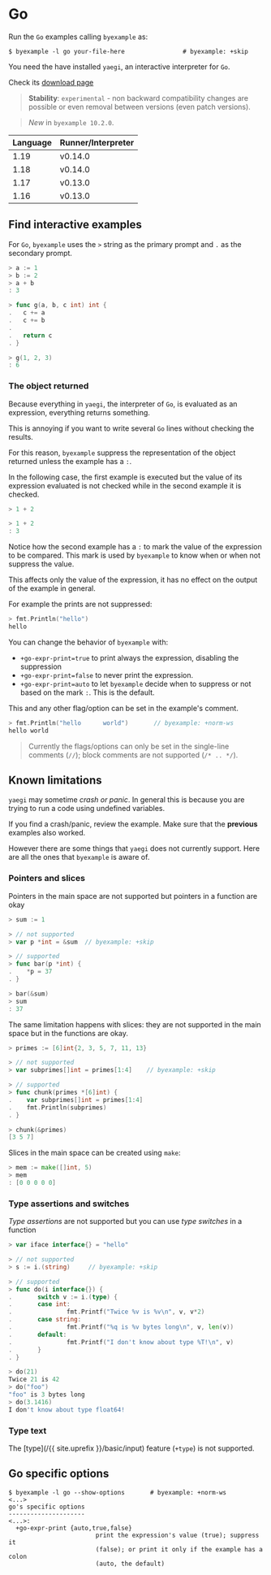 # Go

Run the `Go` examples calling `byexample` as:

```shell
$ byexample -l go your-file-here                # byexample: +skip
```

You need the have installed `yaegi`, an interactive interpreter
for `Go`.

Check its [download page](https://github.com/traefik/yaegi)

> **Stability**: ``experimental`` - non backward compatibility changes are
> possible or even removal between versions (even patch versions).

> *New* in ``byexample 10.2.0``.

<!-- matrix CI begin -->

| Language   | Runner/Interpreter   |
|------------|----------------------|
| 1.19       | v0.14.0              |
| 1.18       | v0.14.0              |
| 1.17       | v0.13.0              |
| 1.16       | v0.13.0              |

<!-- matrix CI end -->

## Find interactive examples

For ``Go``, ``byexample`` uses the ``>`` string as the primary prompt
and ``.`` as the secondary prompt.


```go
> a := 1
> b := 2
> a + b
: 3

> func g(a, b, c int) int {
.   c += a
.   c += b
.
.   return c
. }

> g(1, 2, 3)
: 6
```

### The object returned

Because everything in `yaegi`, the interpreter of `Go`, is evaluated
as an expression, everything returns something.

This is annoying if you want to write several ``Go`` lines without checking
the results.

For this reason, ``byexample`` suppress the representation of the object
returned unless the example has a ``:``.

In the following case, the first example is executed but the value of
its expression evaluated is not checked while in the second example
it is checked.

```go
> 1 + 2

> 1 + 2
: 3
```

Notice how the second example has a `:` to mark the value of the
expression to be compared. This mark is used by `byexample` to know when
or when not suppress the value.

This affects only the value of the expression, it has no effect on the
output of the example in general.

For example the prints are not suppressed:

```go
> fmt.Println("hello")
hello
```

You can change the behavior of `byexample` with:

 - `+go-expr-print=true` to print always the expression, disabling the
suppression
 - `+go-expr-print=false` to never print the expression.
 - `+go-expr-print=auto` to let `byexample` decide when to suppress or
not based on the mark `:`. This is the default.

This and any other flag/option can be set in the example's comment.

```go
> fmt.Println("hello      world")       // byexample: +norm-ws
hello world
```

> Currently the flags/options can only be set in the single-line
> comments (`//`); block comments are not supported (`/* .. */`).

## Known limitations

`yaegi` may sometime *crash or panic*. In general this is because you are
trying to run a code using undefined variables.

If you find a crash/panic, review the example. Make sure that the
**previous** examples also worked.

However there are some things that `yaegi` does not currently support.
Here are all the ones that `byexample` is aware of.

### Pointers and slices

Pointers in the main space are not supported but pointers in a function
are okay

```go
> sum := 1

> // not supported
> var p *int = &sum  // byexample: +skip

> // supported
> func bar(p *int) {
.    *p = 37
. }

> bar(&sum)
> sum
: 37
```

The same limitation happens with slices: they are not supported in the
main space but in the functions are okay.

```go
> primes := [6]int{2, 3, 5, 7, 11, 13}

> // not supported
> var subprimes[]int = primes[1:4]    // byexample: +skip

> // supported
> func chunk(primes *[6]int) {
.    var subprimes[]int = primes[1:4]
.    fmt.Println(subprimes)
. }

> chunk(&primes)
[3 5 7]
```

Slices in the main space can be created using `make`:

```go
> mem := make([]int, 5)
> mem
: [0 0 0 0 0]
```

### Type assertions and switches

*Type assertions* are not supported but you can use *type switches*
in a function

```go
> var iface interface{} = "hello"

> // not supported
> s := i.(string)     // byexample: +skip

> // supported
> func do(i interface{}) {
.       switch v := i.(type) {
.       case int:
.               fmt.Printf("Twice %v is %v\n", v, v*2)
.       case string:
.               fmt.Printf("%q is %v bytes long\n", v, len(v))
.       default:
.               fmt.Printf("I don't know about type %T!\n", v)
.       }
. }

> do(21)
Twice 21 is 42
> do("foo")
"foo" is 3 bytes long
> do(3.1416)
I don't know about type float64!
```

### Type text

The [type](/{{ site.uprefix }}/basic/input)
feature (`+type`) is not supported.

## Go specific options

```
$ byexample -l go --show-options       # byexample: +norm-ws
<...>
go's specific options
---------------------
<...>:
  +go-expr-print {auto,true,false}
                        print the expression's value (true); suppress it
                        (false); or print it only if the example has a colon
                        (auto, the default)
```
